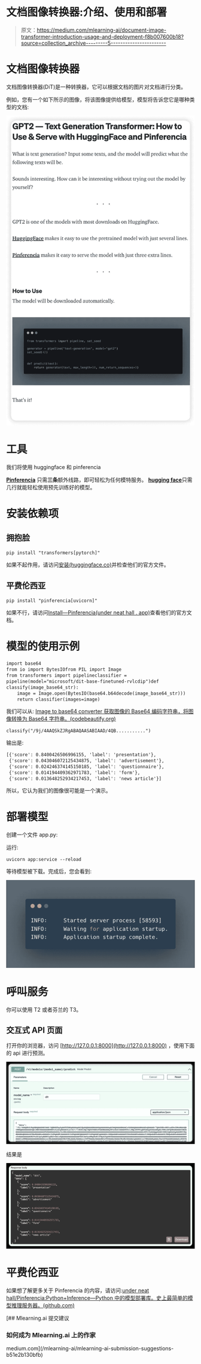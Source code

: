 # 文档图像转换器:介绍、使用和部署

> 原文：<https://medium.com/mlearning-ai/document-image-transformer-introduction-usage-and-deployment-f8b007600b18?source=collection_archive---------5----------------------->

# 文档图像转换器

文档图像转换器(DiT)是一种转换器，它可以根据文档的图片对文档进行分类。

例如，您有一个如下所示的图像，将该图像提供给模型，模型将告诉您它是哪种类型的文档:

![](img/ec933cf765d8fab84d8abe27b4bdc815.png)

# 工具

我们将使用 huggingface 和 pinferencia

[**Pinferencia**](https://github.com/underneathall/pinferencia) 只需**三条**额外线路，即可轻松为任何模特服务。
[**hugging face**](https://huggingface.co/)只需几行就能轻松使用预先训练好的模型。

# 安装依赖项

## 拥抱脸

`pip install "transformers[pytorch]"`

如果不起作用，请访问[安装(huggingface.co)](https://huggingface.co/docs/transformers/installation)并检查他们的官方文件。

## 平费伦西亚

`pip install "pinferencia[uvicorn]"`

如果不行，请访问[Install—Pinferencia(under neat hall . app)](https://pinferencia.underneathall.app/install/)查看他们的官方文档。

# 模型的使用示例

```
import base64
from io import BytesIOfrom PIL import Image
from transformers import pipelineclassifier = pipeline(model="microsoft/dit-base-finetuned-rvlcdip")def classify(image_base64_str):
    image = Image.open(BytesIO(base64.b64decode(image_base64_str)))
    return classifier(images=image)
```

我们可以从: [Image to base64 converter 获取图像的 Base64 编码字符串，将图像转换为 Base64 字符串。(codebeautify.org)](https://codebeautify.org/image-to-base64-converter)

```
classify("/9j/4AAQSkZJRgABAQAASABIAAD/4QB...........")
```

输出是:

```
[{'score': 0.8400426506996155, 'label': 'presentation'},
 {'score': 0.043046072125434875, 'label': 'advertisement'},
 {'score': 0.024246374145150185, 'label': 'questionnaire'},
 {'score': 0.014194409362971783, 'label': 'form'},
 {'score': 0.013648252934217453, 'label': 'news article'}]
```

所以，它认为我们的图像很可能是一个演示。

# 部署模型

创建一个文件 app.py:

运行:

```
uvicorn app:service --reload
```

等待模型被下载。完成后，您会看到:

![](img/20c6543456b947d4d3d7e2980c0c650b.png)

# 呼叫服务

你可以使用 T2 或者芬兰的 T3。

## 交互式 API 页面

打开你的浏览器，访问 [http://127.0.0.1:8000](http://127.0.0.1:8000) ，使用下面的 api 进行预测。

![](img/b05b47ac1bb1b3c57b35b2ed0e6d95c7.png)

结果是

![](img/73d684eeb309b37a67f397a3348c5404.png)

# 平费伦西亚

如果想了解更多关于 Pinferencia 的内容，请访问:[under neat hall/Pinferencia:Python+Inference—Python 中的模型部署库。史上最简单的模型推理服务器。(github.com)](https://github.com/underneathall/pinferencia)

[](/mlearning-ai/mlearning-ai-submission-suggestions-b51e2b130bfb) [## Mlearning.ai 提交建议

### 如何成为 Mlearning.ai 上的作家

medium.com](/mlearning-ai/mlearning-ai-submission-suggestions-b51e2b130bfb)